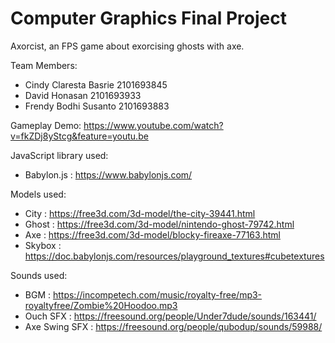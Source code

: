 # Computer Graphics Final Project

Axorcist, an FPS game about exorcising ghosts with axe.

Team Members:
- Cindy Claresta Basrie 2101693845
- David Honasan         2101693933
- Frendy Bodhi Susanto  2101693883

Gameplay Demo: https://www.youtube.com/watch?v=fkZDj8yStcg&feature=youtu.be

JavaScript library used:
- Babylon.js : https://www.babylonjs.com/

Models used:
- City    : https://free3d.com/3d-model/the-city-39441.html
- Ghost   : https://free3d.com/3d-model/nintendo-ghost-79742.html
- Axe     : https://free3d.com/3d-model/blocky-fireaxe-77163.html
- Skybox  : https://doc.babylonjs.com/resources/playground_textures#cubetextures


Sounds used:
- BGM           : https://incompetech.com/music/royalty-free/mp3-royaltyfree/Zombie%20Hoodoo.mp3
- Ouch SFX      : https://freesound.org/people/Under7dude/sounds/163441/
- Axe Swing SFX : https://freesound.org/people/qubodup/sounds/59988/
